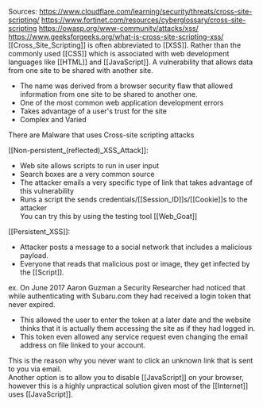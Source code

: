 Sources:
https://www.cloudflare.com/learning/security/threats/cross-site-scripting/
https://www.fortinet.com/resources/cyberglossary/cross-site-scripting
https://owasp.org/www-community/attacks/xss/
https://www.geeksforgeeks.org/what-is-cross-site-scripting-xss/
\
[[Cross_Site_Scripting]] is often abbreviated to [[XSS]]. Rather than the commonly used [[CSS]] which is associated with web development languages like [[HTML]] and [[JavaScript]]. A vulnerability that allows data from one site to be shared with another site.
- The name was derived from a browser security flaw that allowed information from one site to be shared to another one.
- One of the most common web application development errors 
- Takes advantage of a user's trust for the site
- Complex and Varied

There are Malware that uses Cross-site scripting attacks

[[Non-persistent_(reflected)_XSS_Attack]]:
- Web site allows scripts to run in user input
- Search boxes are a very common source
- The attacker emails a very specific type of link that takes advantage of this vulnerability
- Runs a script the sends credentials/[[Session_ID]]s/[[Cookie]]s to the attacker
\
You can try this by using the testing tool [[Web_Goat]]

[[Persistent_XSS]]:

- Attacker posts a message to a social network that includes a malicious payload.
- Everyone that reads that malicious post or image, they get infected by the [[Script]].

ex.
On June 2017 Aaron Guzman a Security Researcher had noticed that while authenticating with Subaru.com they had received a login token that never expired.
- This allowed the user to enter the token at a later date and the website thinks that it is actually them accessing the site as if they had logged in.
- This token even allowed any service request even changing the email address on file linked to your account.

This is the reason why you never want to click an unknown link that is sent to you via email.
\
Another option is to allow you to disable [[JavaScript]] on your browser, however this is a highly unpractical solution given most of the [[Internet]] uses [[JavaScript]].
